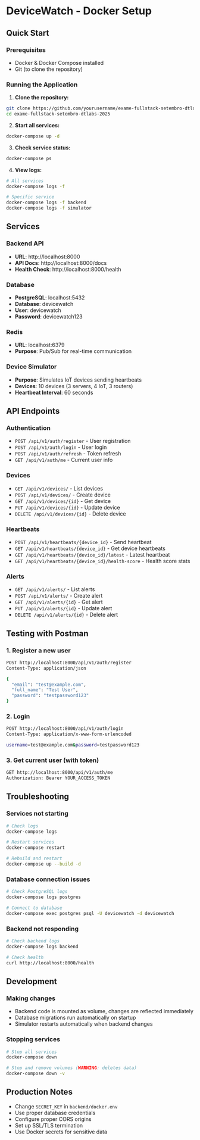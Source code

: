 # DeviceWatch - Docker Setup

## Quick Start

### Prerequisites
- Docker & Docker Compose installed
- Git (to clone the repository)

### Running the Application

1. **Clone the repository:**
```bash
git clone https://github.com/yourusername/exame-fullstack-setembro-dtlabs-2025.git
cd exame-fullstack-setembro-dtlabs-2025
```

2. **Start all services:**
```bash
docker-compose up -d
```

3. **Check service status:**
```bash
docker-compose ps
```

4. **View logs:**
```bash
# All services
docker-compose logs -f

# Specific service
docker-compose logs -f backend
docker-compose logs -f simulator
```

## Services

### Backend API
- **URL**: http://localhost:8000
- **API Docs**: http://localhost:8000/docs
- **Health Check**: http://localhost:8000/health

### Database
- **PostgreSQL**: localhost:5432
- **Database**: devicewatch
- **User**: devicewatch
- **Password**: devicewatch123

### Redis
- **URL**: localhost:6379
- **Purpose**: Pub/Sub for real-time communication

### Device Simulator
- **Purpose**: Simulates IoT devices sending heartbeats
- **Devices**: 10 devices (3 servers, 4 IoT, 3 routers)
- **Heartbeat Interval**: 60 seconds

## API Endpoints

### Authentication
- `POST /api/v1/auth/register` - User registration
- `POST /api/v1/auth/login` - User login
- `POST /api/v1/auth/refresh` - Token refresh
- `GET /api/v1/auth/me` - Current user info

### Devices
- `GET /api/v1/devices/` - List devices
- `POST /api/v1/devices/` - Create device
- `GET /api/v1/devices/{id}` - Get device
- `PUT /api/v1/devices/{id}` - Update device
- `DELETE /api/v1/devices/{id}` - Delete device

### Heartbeats
- `POST /api/v1/heartbeats/{device_id}` - Send heartbeat
- `GET /api/v1/heartbeats/{device_id}` - Get device heartbeats
- `GET /api/v1/heartbeats/{device_id}/latest` - Latest heartbeat
- `GET /api/v1/heartbeats/{device_id}/health-score` - Health score stats

### Alerts
- `GET /api/v1/alerts/` - List alerts
- `POST /api/v1/alerts/` - Create alert
- `GET /api/v1/alerts/{id}` - Get alert
- `PUT /api/v1/alerts/{id}` - Update alert
- `DELETE /api/v1/alerts/{id}` - Delete alert

## Testing with Postman

### 1. Register a new user
```bash
POST http://localhost:8000/api/v1/auth/register
Content-Type: application/json

{
  "email": "test@example.com",
  "full_name": "Test User",
  "password": "testpassword123"
}
```

### 2. Login
```bash
POST http://localhost:8000/api/v1/auth/login
Content-Type: application/x-www-form-urlencoded

username=test@example.com&password=testpassword123
```

### 3. Get current user (with token)
```bash
GET http://localhost:8000/api/v1/auth/me
Authorization: Bearer YOUR_ACCESS_TOKEN
```

## Troubleshooting

### Services not starting
```bash
# Check logs
docker-compose logs

# Restart services
docker-compose restart

# Rebuild and restart
docker-compose up --build -d
```

### Database connection issues
```bash
# Check PostgreSQL logs
docker-compose logs postgres

# Connect to database
docker-compose exec postgres psql -U devicewatch -d devicewatch
```

### Backend not responding
```bash
# Check backend logs
docker-compose logs backend

# Check health
curl http://localhost:8000/health
```

## Development

### Making changes
- Backend code is mounted as volume, changes are reflected immediately
- Database migrations run automatically on startup
- Simulator restarts automatically when backend changes

### Stopping services
```bash
# Stop all services
docker-compose down

# Stop and remove volumes (WARNING: deletes data)
docker-compose down -v
```

## Production Notes

- Change `SECRET_KEY` in `backend/docker.env`
- Use proper database credentials
- Configure proper CORS origins
- Set up SSL/TLS termination
- Use Docker secrets for sensitive data
